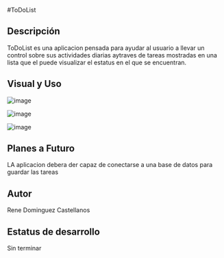 #ToDoList

## Descripción
ToDoList es una aplicacion pensada para ayudar al usuario a llevar un control sobre sus actividades diarias aytraves de tareas mostradas 
en una lista que el puede visualizar el estatus en el que se encuentran.

## Visual y Uso

![image](https://raw.githubusercontent.com/ReneDoca/CalculadoraLinearlayout/master/Screenshot_20191219-100004.png)

![image](https://raw.githubusercontent.com/ReneDoca/CalculadoraLinearlayout/master/Screenshot_20191219-100040.png)

![image](https://raw.githubusercontent.com/ReneDoca/CalculadoraLinearlayout/master/Screenshot_20191219-100046.png)

## Planes a Futuro
LA aplicacion debera der capaz de conectarse a una base de datos para guardar las tareas
## Autor
Rene Dominguez Castellanos
## Estatus de desarrollo
Sin terminar
